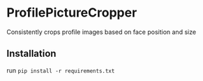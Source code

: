 # ProfilePictureCropper
 Consistently crops profile images based on face position and size
 ## Installation
run `pip install -r requirements.txt`
